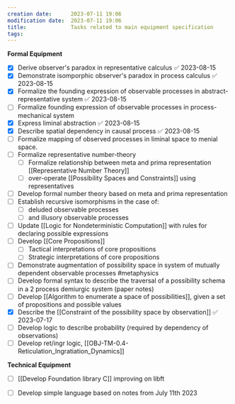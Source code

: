```yaml
---
creation date:		2023-07-11 19:06
modification date:	2023-07-11 19:06
title: 				Tasks related to main equipment specification
tags:
---
```


**Formal Equipment**
- [x] Derive observer's paradox in representative calculus ✅ 2023-08-15
- [x] Demonstrate isomporphic observer's paradox in process calculus ✅ 2023-08-15
- [x] Formalize the founding expression of observable processes in abstract-representative system ✅ 2023-08-15
- [ ] Formalize founding expression of observable processes in process-mechanical system
- [x] Express liminal abstraction ✅ 2023-08-15
- [x] Describe spatial dependency in causal process ✅ 2023-08-15
- [ ] Formalize mapping of observed processes in liminal space to menial space.
- [ ] Formalize representative number-theory
	- [ ] Formalize relationship between meta and prima representation [[Representative Number Theory]]
	- [ ] over-operate [[Possibility Spaces and Constraints]] using representatives
- [ ] Develop formal number theory based on meta and prima representation
- [ ] Establish recursive isomorphisms in the case of:
	- [ ] deluded observable processes
	- [ ] and illusory observable processes
- [ ] Update [[Logic for Nondeterministic Computation]] with rules for declaring possible expressions
- [ ] Develop [[Core Propositions]]
	- [ ] Tactical interpretations of core propositions
	- [ ] Strategic interpretations of  core propositions
- [ ] Demonstrate augmentation of possibility space in system of mutually dependent observable processes #metaphysics 
- [ ] Develop formal syntax to describe the traversal of a possibility schema in a 2 process demiurgic system (paper notes)
- [ ] Develop [[Algorithm to enumerate a space of possibilities]], given a set of propositions and possible values
- [x] Describe the [[Constraint of the possibility space by observation]] ✅ 2023-07-17
- [ ] Develop logic to describe probability (required by dependency of observations)
- [ ] Develop ret/ingr logic, [[OBJ-TM-0.4-Reticulation_Ingratiation_Dynamics]]

**Technical Equipment**
- [ ] [[Develop Foundation library C]] improving on libft
- [ ] Develop simple language based on notes from July 11th 2023


